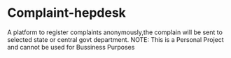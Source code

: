 # Complaint-hepdesk
A platform to register complaints anonymously,the complain will be sent to selected state or central govt department.
NOTE: This is a Personal Project and cannot be used for Bussiness Purposes
